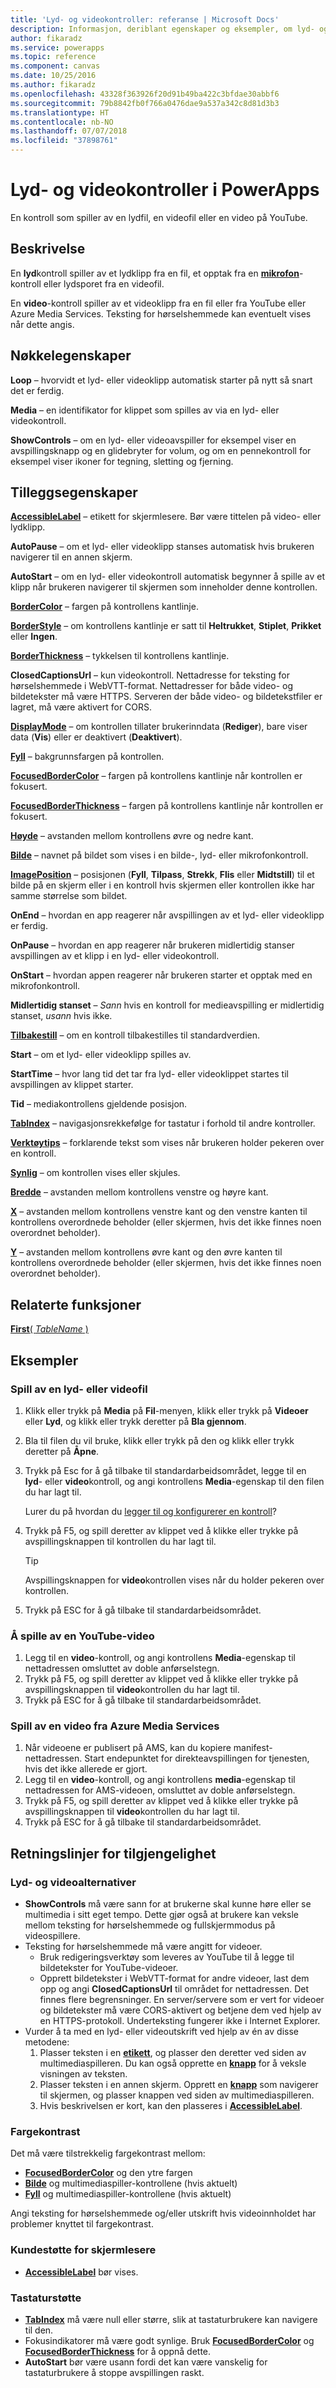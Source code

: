 ```yaml
---
title: 'Lyd- og videokontroller: referanse | Microsoft Docs'
description: Informasjon, deriblant egenskaper og eksempler, om lyd- og videokontroller
author: fikaradz
ms.service: powerapps
ms.topic: reference
ms.component: canvas
ms.date: 10/25/2016
ms.author: fikaradz
ms.openlocfilehash: 43328f363926f20d91b49ba422c3bfdae30abbf6
ms.sourcegitcommit: 79b8842fb0f766a0476dae9a537a342c8d81d3b3
ms.translationtype: HT
ms.contentlocale: nb-NO
ms.lasthandoff: 07/07/2018
ms.locfileid: "37898761"
---
```

# <a name="audio-and-video-controls-in-powerapps"></a>Lyd- og videokontroller i PowerApps
En kontroll som spiller av en lydfil, en videofil eller en video på YouTube.

## <a name="description"></a>Beskrivelse
En **lyd**kontroll spiller av et lydklipp fra en fil, et opptak fra en  **[mikrofon](control-microphone.md)**-kontroll eller lydsporet fra en videofil.

En **video**-kontroll spiller av et videoklipp fra en fil eller fra YouTube eller Azure Media Services.  Teksting for hørselshemmede kan eventuelt vises når dette angis.

## <a name="key-properties"></a>Nøkkelegenskaper
**Loop** – hvorvidt et lyd- eller videoklipp automatisk starter på nytt så snart det er ferdig.

**Media** – en identifikator for klippet som spilles av via en lyd- eller videokontroll.

**ShowControls** – om en lyd- eller videoavspiller for eksempel viser en avspillingsknapp og en glidebryter for volum, og om en pennekontroll for eksempel viser ikoner for tegning, sletting og fjerning.

## <a name="additional-properties"></a>Tilleggsegenskaper
**[AccessibleLabel](properties-accessibility.md)** – etikett for skjermlesere. Bør være tittelen på video- eller lydklipp.

**AutoPause** – om et lyd- eller videoklipp stanses automatisk hvis brukeren navigerer til en annen skjerm.

**AutoStart** – om en lyd- eller videokontroll automatisk begynner å spille av et klipp når brukeren navigerer til skjermen som inneholder denne kontrollen.

**[BorderColor](properties-color-border.md)** – fargen på kontrollens kantlinje.

**[BorderStyle](properties-color-border.md)** – om kontrollens kantlinje er satt til **Heltrukket**, **Stiplet**, **Prikket** eller **Ingen**.

**[BorderThickness](properties-color-border.md)** – tykkelsen til kontrollens kantlinje.

**ClosedCaptionsUrl** – kun videokontroll.  Nettadresse for teksting for hørselshemmede i WebVTT-format.  Nettadresser for både video- og bildetekster må være HTTPS. Serveren der både video- og bildetekstfiler er lagret, må være aktivert for CORS.

**[DisplayMode](properties-core.md)** – om kontrollen tillater brukerinndata (**Rediger**), bare viser data (**Vis**) eller er deaktivert (**Deaktivert**).

**[Fyll](properties-color-border.md)** – bakgrunnsfargen på kontrollen.

**[FocusedBorderColor](properties-color-border.md)** – fargen på kontrollens kantlinje når kontrollen er fokusert.

**[FocusedBorderThickness](properties-color-border.md)** – fargen på kontrollens kantlinje når kontrollen er fokusert.

**[Høyde](properties-size-location.md)** – avstanden mellom kontrollens øvre og nedre kant.

**[Bilde](properties-visual.md)** – navnet på bildet som vises i en bilde-, lyd- eller mikrofonkontroll.

**[ImagePosition](properties-visual.md)** – posisjonen (**Fyll**, **Tilpass**, **Strekk**, **Flis** eller **Midtstill**) til et bilde på en skjerm eller i en kontroll hvis skjermen eller kontrollen ikke har samme størrelse som bildet.

**OnEnd** – hvordan en app reagerer når avspillingen av et lyd- eller videoklipp er ferdig.

**OnPause** – hvordan en app reagerer når brukeren midlertidig stanser avspillingen av et klipp i en lyd- eller videokontroll.

**OnStart** – hvordan appen reagerer når brukeren starter et opptak med en mikrofonkontroll.

**Midlertidig stanset** – *Sann* hvis en kontroll for medieavspilling er midlertidig stanset, *usann* hvis ikke.

**[Tilbakestill](properties-core.md)** – om en kontroll tilbakestilles til standardverdien.

**Start** – om et lyd- eller videoklipp spilles av.

**StartTime** – hvor lang tid det tar fra lyd- eller videoklippet startes til avspillingen av klippet starter.

**Tid** – mediakontrollens gjeldende posisjon.

**[TabIndex](properties-accessibility.md)** – navigasjonsrekkefølge for tastatur i forhold til andre kontroller.

**[Verktøytips](properties-core.md)** – forklarende tekst som vises når brukeren holder pekeren over en kontroll.

**[Synlig](properties-core.md)** – om kontrollen vises eller skjules.

**[Bredde](properties-size-location.md)** – avstanden mellom kontrollens venstre og høyre kant.

**[X](properties-size-location.md)** – avstanden mellom kontrollens venstre kant og den venstre kanten til kontrollens overordnede beholder (eller skjermen, hvis det ikke finnes noen overordnet beholder).

**[Y](properties-size-location.md)** – avstanden mellom kontrollens øvre kant og den øvre kanten til kontrollens overordnede beholder (eller skjermen, hvis det ikke finnes noen overordnet beholder).

## <a name="related-functions"></a>Relaterte funksjoner
[**First**( *TableName* )](../functions/function-first-last.md)

## <a name="examples"></a>Eksempler
### <a name="play-an-audio-or-video-file"></a>Spill av en lyd- eller videofil
1. Klikk eller trykk på **Media** på **Fil**-menyen, klikk eller trykk på **Videoer** eller **Lyd**, og klikk eller trykk deretter på **Bla gjennom**.
2. Bla til filen du vil bruke, klikk eller trykk på den og klikk eller trykk deretter på **Åpne**.
3. Trykk på Esc for å gå tilbake til standardarbeidsområdet, legge til en **lyd**- eller **video**kontroll, og angi kontrollens **Media**-egenskap til den filen du har lagt til.

    Lurer du på hvordan du [legger til og konfigurerer en kontroll](../add-configure-controls.md)?
4. Trykk på F5, og spill deretter av klippet ved å klikke eller trykke på avspillingsknappen til kontrollen du har lagt til.

    > [!TIP]
   > Avspillingsknappen for **video**kontrollen vises når du holder pekeren over kontrollen.
5. Trykk på ESC for å gå tilbake til standardarbeidsområdet.

### <a name="play-a-youtube-video"></a>Å spille av en YouTube-video
1. Legg til en **video**-kontroll, og angi kontrollens **Media**-egenskap til nettadressen omsluttet av doble anførselstegn.
2. Trykk på F5, og spill deretter av klippet ved å klikke eller trykke på avspillingsknappen til **video**kontrollen du har lagt til.
3. Trykk på ESC for å gå tilbake til standardarbeidsområdet.

### <a name="play-a-video-from-azure-media-services"></a>Spill av en video fra Azure Media Services
1. Når videoene er publisert på AMS, kan du kopiere manifest-nettadressen. Start endepunktet for direkteavspillingen for tjenesten, hvis det ikke allerede er gjort.
1. Legg til en **video**-kontroll, og angi kontrollens **media**-egenskap til nettadressen for AMS-videoen, omsluttet av doble anførselstegn.
2. Trykk på F5, og spill deretter av klippet ved å klikke eller trykke på avspillingsknappen til **video**kontrollen du har lagt til.
3. Trykk på ESC for å gå tilbake til standardarbeidsområdet.


## <a name="accessibility-guidelines"></a>Retningslinjer for tilgjengelighet
### <a name="audio-and-video-alternatives"></a>Lyd- og videoalternativer
* **ShowControls** må være sann for at brukerne skal kunne høre eller se multimedia i sitt eget tempo. Dette gjør også at brukere kan veksle mellom teksting for hørselshemmede og fullskjermmodus på videospillere.
* Teksting for hørselshemmede må være angitt for videoer.
  *  Bruk redigeringsverktøy som leveres av YouTube til å legge til bildetekster for YouTube-videoer.
  *  Opprett bildetekster i WebVTT-format for andre videoer, last dem opp og angi **ClosedCaptionsUrl** til området for nettadressen. Det finnes flere begrensninger. En server/servere som er vert for videoer og bildetekster må være CORS-aktivert og betjene dem ved hjelp av en HTTPS-protokoll. Underteksting fungerer ikke i Internet Explorer.
* Vurder å ta med en lyd- eller videoutskrift ved hjelp av én av disse metodene:
  1. Plasser teksten i en **[etikett](control-text-box.md)**, og plasser den deretter ved siden av multimediaspilleren. Du kan også opprette en **[knapp](control-button.md)** for å veksle visningen av teksten.
  2. Plasser teksten i en annen skjerm. Opprett en **[knapp](control-button.md)** som navigerer til skjermen, og plasser knappen ved siden av multimediaspilleren.
  3. Hvis beskrivelsen er kort, kan den plasseres i **[AccessibleLabel](properties-accessibility.md)**.

### <a name="color-contrast"></a>Fargekontrast
Det må være tilstrekkelig fargekontrast mellom:
* **[FocusedBorderColor](properties-color-border.md)** og den ytre fargen
* **[Bilde](properties-visual.md)** og multimediaspiller-kontrollene (hvis aktuelt)
* **[Fyll](properties-color-border.md)** og multimediaspiller-kontrollene (hvis aktuelt)

Angi teksting for hørselshemmede og/eller utskrift hvis videoinnholdet har problemer knyttet til fargekontrast.

### <a name="screen-reader-support"></a>Kundestøtte for skjermlesere
* **[AccessibleLabel](properties-accessibility.md)** bør vises.

### <a name="keyboard-support"></a>Tastaturstøtte
* **[TabIndex](properties-accessibility.md)** må være null eller større, slik at tastaturbrukere kan navigere til den.
* Fokusindikatorer må være godt synlige. Bruk **[FocusedBorderColor](properties-color-border.md)** og **[FocusedBorderThickness](properties-color-border.md)** for å oppnå dette.
* **AutoStart** bør være usann fordi det kan være vanskelig for tastaturbrukere å stoppe avspillingen raskt.
